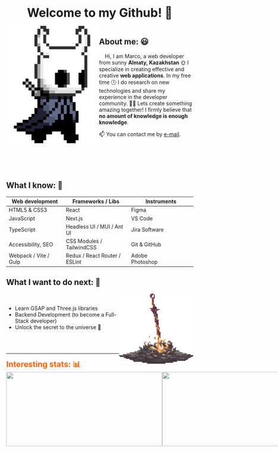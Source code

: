<h1 align="center" style="font-size: 32px; margin: 0">Welcome to my Github! 👋</h1>

<img align="left" src="https://github.com/MarcoSKB/MarcoSKB/blob/main/assets/hollor_knight.gif?raw=true" width="250"/>
<br />
<h2>About me: 😃</h2>

&nbsp;&nbsp;&nbsp;&nbsp;Hi, I am Marco, a web developer from sunny **Almaty, Kazakhstan** 🌞 I specialize in creating effective and creative **web applications**. In my free time 🕒 I do research on new technologies and share my experience in the developer community. 🚀✨ Lets create something amazing together! I firmly believe that **no amount of knowledge is enough knowledge**.


<!--:star: Recent projects and skills can be found on my [portfolio website](https://marco.me/ "portfolio website."). <br />
:bookmark_tabs: For more information, please see my [resume](http://marco.me/resume.pdf "resume"). <br /> -->
:mailbox: You can contact me by [e-mail](mailto:Marco.SKB@mail.ru).

<br /><br /><br /><br />

<h2>What I know: 💼 </h2>
<div align="center">

| **Web development**   	| **Frameworks / Libs**         	| **Instruments** 	|
|-----------------------	|-------------------------------	|-----------------	|
| HTML5 & CSS3          	| React                         	| Figma           	|
| JavaScript            	| Next.js                       	| VS Code         	|
| TypeScript            	| Headless UI / MUI / Ant UI    	| Jira Software   	|
| Accessibility, SEO    	| CSS Modules / TailwindCSS     	| Git & GitHub    	|
| Webpack / Vite / Gulp&nbsp;&nbsp;&nbsp;&nbsp;&nbsp;&nbsp;&nbsp;&nbsp;&nbsp;&nbsp;&nbsp;&nbsp;&nbsp;&nbsp;&nbsp;&nbsp;&nbsp;&nbsp;&nbsp;&nbsp; 	| Redux / React Router / ESLint&nbsp;&nbsp;&nbsp;&nbsp;&nbsp;&nbsp;&nbsp;&nbsp;&nbsp;&nbsp;&nbsp;&nbsp;&nbsp;&nbsp;&nbsp;&nbsp;&nbsp;&nbsp;&nbsp;&nbsp; 	| Adobe Photoshop&nbsp;&nbsp;&nbsp;&nbsp;&nbsp;&nbsp;&nbsp;&nbsp;&nbsp;&nbsp;&nbsp;&nbsp;&nbsp;&nbsp;&nbsp;&nbsp;&nbsp;&nbsp;&nbsp;&nbsp; 	|

</div>

<h2>What I want to do next: 🤔</h2>
<img align="right" src="https://raw.githubusercontent.com/MarcoSKB/MarcoSKB/main/assets/bonefire.gif" width="200"/>

<br />
  
- Learn GSAP and Three.js libraries
- Backend Development (to become a Full-Stack developer)
- Unlock the secret to the universe 🤭
  
<br /><br />
  
***

<h2 style="margin: 0; color: #fc6203">Interesting stats: 📊</h2>
<div style="display: flex; flex-direction: row;">
<picture><source width="420" height="200" srcset="https://github-readme-stats.vercel.app/api?username=MarcoSKB&show_icons=true&theme=dark&title_color=539BF5&rank_icon=github" media="(prefers-color-scheme: dark)"/><source width="420" height="200" srcset="https://github-readme-stats.vercel.app/api?username=MarcoSKB&show_icons=true&title_color=539BF5&rank_icon=github" media="(prefers-color-scheme: light), (prefers-color-scheme: no-preference)"/><img width="420" height="200" src="https://github-readme-stats.vercel.app/api?username=MarcoSKB&show_icons=true&title_color=539BF5&rank_icon=github" />
</picture>
<picture><source width="400" height="200" srcset="https://github-readme-stats.vercel.app/api/top-langs/?username=MarcoSKB&layout=compact&theme=dark&title_color=539BF5&langs_count=8&card_width=320&border_radius=2.5" media="(prefers-color-scheme: dark)"/><source width="420" height="200" srcset="https://github-readme-stats.vercel.app/api/top-langs/?username=MarcoSKB&layout=compact&title_color=539BF5&border_radius=2.5" media="(prefers-color-scheme: light), (prefers-color-scheme: no-preference)"/><img width="420" height="200" src="https://github-readme-stats.vercel.app/api/top-langs/?username=MarcoSKB&layout=compact&title_color=539BF5&border_radius=2.5" />
</picture>
</div>
